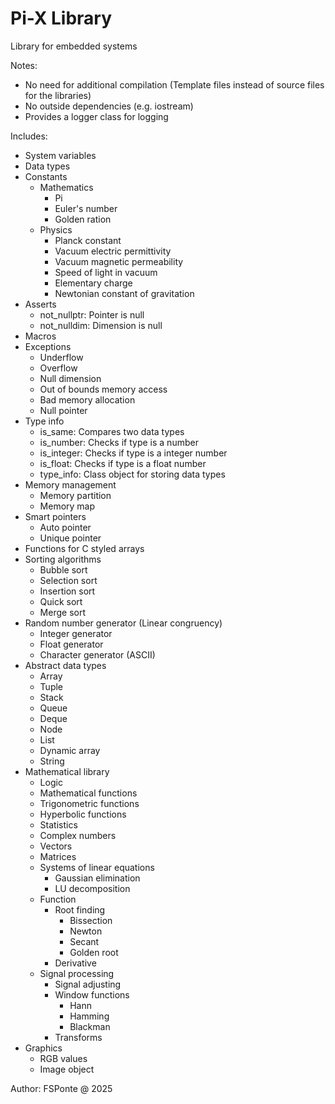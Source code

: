 # Pi-X Library
Library for embedded systems

Notes:
- No need for additional compilation (Template files instead of source files for the libraries)
- No outside dependencies (e.g. iostream)
- Provides a logger class for logging

Includes:
- System variables
- Data types
- Constants
  - Mathematics
    - Pi
	- Euler's number
	- Golden ration
  - Physics
    - Planck constant
	- Vacuum electric permittivity
	- Vacuum magnetic permeability
	- Speed of light in vacuum
	- Elementary charge
	- Newtonian constant of gravitation
- Asserts
	- not_nullptr: Pointer is null
	- not_nulldim: Dimension is null
- Macros
- Exceptions
	- Underflow
	- Overflow
	- Null dimension
	- Out of bounds memory access
	- Bad memory allocation
	- Null pointer
- Type info
  - is_same: Compares two data types
  - is_number: Checks if type is a number
  - is_integer: Checks if type is a integer number
  - is_float: Checks if type is a float number
  - type_info: Class object for storing data types
- Memory management
  - Memory partition
  - Memory map
- Smart pointers
  - Auto pointer
  - Unique pointer
- Functions for C styled arrays
- Sorting algorithms
  - Bubble sort
  - Selection sort
  - Insertion sort
  - Quick sort
  - Merge sort
- Random number generator (Linear congruency)
  - Integer generator
  - Float generator
  - Character generator (ASCII)
- Abstract data types
  - Array
  - Tuple
  - Stack
  - Queue
  - Deque
  - Node
  - List
  - Dynamic array
  - String
- Mathematical library
  - Logic
  - Mathematical functions
  - Trigonometric functions
  - Hyperbolic functions
  - Statistics
  - Complex numbers
  - Vectors
  - Matrices
  - Systems of linear equations
      - Gaussian elimination
	  - LU decomposition
  - Function
	  - Root finding
	  	  - Bissection
		  - Newton
		  - Secant
		  - Golden root
	  - Derivative
  - Signal processing
      - Signal adjusting
	  - Window functions
	    - Hann
		- Hamming
		- Blackman
	  - Transforms
- Graphics
  - RGB values
  - Image object

Author: FSPonte @ 2025
